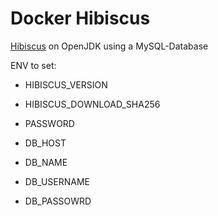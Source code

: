 # Docker Hibiscus
[Hibiscus](https://www.willuhn.de/products/hibiscus-server/) on OpenJDK using a MySQL-Database

ENV to set:

- HIBISCUS_VERSION
- HIBISCUS_DOWNLOAD_SHA256

- PASSWORD

- DB_HOST
- DB_NAME
- DB_USERNAME
- DB_PASSOWRD
